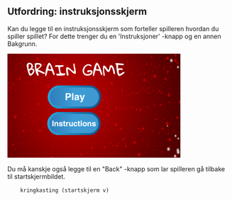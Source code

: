 ## Utfordring: instruksjonsskjerm

Kan du legge til en instruksjonsskjerm som forteller spilleren hvordan du spiller spillet? For dette trenger du en 'Instruksjoner' -knapp og en annen Bakgrunn.

![skjermbilde](images/brain-instructions.png)

Du må kanskje også legge til en "Back" -knapp som lar spilleren gå tilbake til startskjermbildet.

```blocks3
    kringkasting (startskjerm v)
```